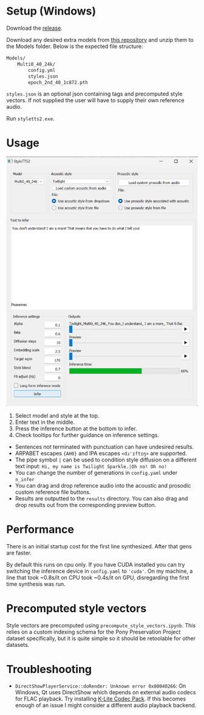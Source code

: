 # Setup (Windows)
Download the [release](https://drive.google.com/file/d/1iW07K222Hj5jRN7zWCu1FPaAaRtXIoUk/view?usp=sharing).

Download any desired extra models from [this repository](https://huggingface.co/therealvul/StyleTTS2_GUI_models/tree/main) and unzip them to the Models folder. Below is the expected file structure:
```
Models/
    Multi0_40_24k/
        config.yml
        styles.json
        epoch_2nd_40_1c872.pth
```
`styles.json` is an optional json containing tags and precomputed style vectors. If not supplied the user will have to supply their own reference audio.

Run `styletts2.exe`.

# Usage
![](https://raw.githubusercontent.com/effusiveperiscope/StyleTTS2_GUI/main/docs/1.png)

1. Select model and style at the top.
2. Enter text in the middle.
3. Press the inference button at the bottom to infer.
4. Check tooltips for further guidance on inference settings.

- Sentences not terminated with punctuation can have undesired results.
- ARPABET escapes `{AH0}` and IPA escapes `<dɹˈɪftɪŋ>` are supported. 
- The pipe symbol `|` can be used to condition style diffusion on a different text input: `Hi, my name is Twilight Sparkle.|Oh no! Oh no!`
- You can change the number of generations in `config.yaml` under `n_infer`
- You can drag and drop reference audio into the acoustic and prosodic custom reference file buttons.
- Results are outputted to the `results` directory. You can also drag and drop results out from the corresponding preview button.

# Performance
There is an initial startup cost for the first line synthesized. After that gens are faster.

By default this runs on cpu only. If you have CUDA installed you can try switching the inference device in `config.yaml` to `'cuda'`. On my machine, a line that took ~0.8s/it on CPU took ~0.4s/it on GPU, disregarding the first time synthesis was run.

# Precomputed style vectors
Style vectors are precomputed using `precompute_style_vectors.ipynb`. This relies on a custom indexing schema for the Pony Preservation Project dataset specifically, but it is quite simple so it should be retoolable for other datasets.

# Troubleshooting
- `DirectShowPlayerService::doRender: Unknown error 0x80040266`: On Windows, Qt uses DirectShow which depends on external audio codecs for FLAC playback. Try installing [K-Lite Codec Pack](https://codecguide.com/download_kl.htm). If this becomes enough of an issue I might consider a different audio playback backend.